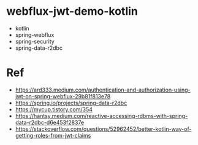 # webflux-jwt-demo-kotlin

* kotlin
* spring-webflux
* spring-security
* spring-data-r2dbc


# Ref
* https://ard333.medium.com/authentication-and-authorization-using-jwt-on-spring-webflux-29b81f813e78
* https://spring.io/projects/spring-data-r2dbc
* https://mycup.tistory.com/354
* https://hantsy.medium.com/reactive-accessing-rdbms-with-spring-data-r2dbc-d6e453f2837e
* https://stackoverflow.com/questions/52962452/better-kotlin-way-of-getting-roles-from-jwt-claims